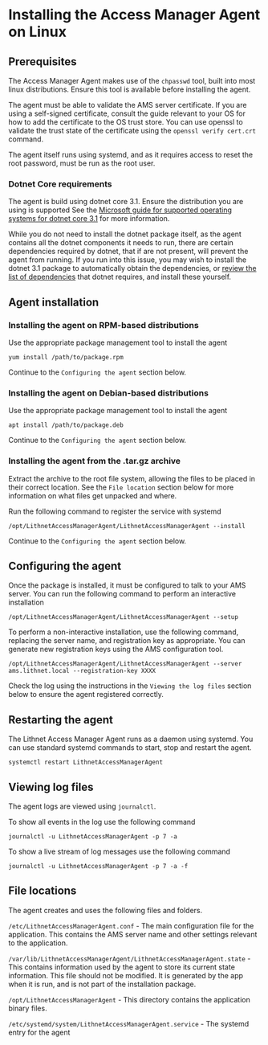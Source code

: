# Installing the Access Manager Agent on Linux

## Prerequisites
The Access Manager Agent makes use of the `chpasswd` tool, built into most linux distributions. Ensure this tool is available before installing the agent.

The agent must be able to validate the AMS server certificate. If you are using a self-signed certificate, consult the guide relevant to your OS for how to add the certificate to the OS trust store. You can use openssl to validate the trust state of the certificate using the `openssl verify cert.crt` command.

The agent itself runs using systemd, and as it requires access to reset the root password, must be run as the root user.

### Dotnet Core requirements
The agent is build using dotnet core 3.1. Ensure the distribution you are using is supported See the [Microsoft guide for supported operating systems for dotnet core 3.1](https://github.com/dotnet/core/blob/main/release-notes/3.1/3.1-supported-os.md) for more information.

While you do not need to install the dotnet package itself, as the agent contains all the dotnet components it needs to run, there are certain dependencies required by dotnet, that if are not present, will prevent the agent from running. If you run into this issue, you may wish to install the dotnet 3.1 package to automatically obtain the dependencies, or [review the list of dependencies](https://docs.microsoft.com/en-us/dotnet/core/install/linux-scripted-manual) that dotnet requires, and install these yourself.

## Agent installation
### Installing the agent on RPM-based distributions
Use the appropriate package management tool to install the agent
```shell
yum install /path/to/package.rpm
```

Continue to the `Configuring the agent` section below.

### Installing the agent on Debian-based distributions
Use the appropriate package management tool to install the agent
```shell
apt install /path/to/package.deb
```

Continue to the `Configuring the agent` section below.

### Installing the agent from the .tar.gz archive
Extract the archive to the root file system, allowing the files to be placed in their correct location. See the `File location` section below for more information on what files get unpacked and where.

Run the following command to register the service with systemd

```shell
/opt/LithnetAccessManagerAgent/LithnetAccessManagerAgent --install
```

Continue to the `Configuring the agent` section below.

## Configuring the agent
Once the package is installed, it must be configured to talk to your AMS server. You can run the following command to perform an interactive installation

```shell
/opt/LithnetAccessManagerAgent/LithnetAccessManagerAgent --setup
```

To perform a non-interactive installation, use the following command, replacing the server name, and registration key as appropriate. You can generate new registration keys using the AMS configuration tool.

```shell
/opt/LithnetAccessManagerAgent/LithnetAccessManagerAgent --server ams.lithnet.local --registration-key XXXX
```

Check the log using the instructions in the `Viewing the log files` section below to ensure the agent registered correctly.

## Restarting the agent
The Lithnet Access Manager Agent runs as a daemon using systemd. You can use standard systemd commands to start, stop and restart the agent.

```shell
systemctl restart LithnetAccessManagerAgent
```

## Viewing log files
The agent logs are viewed using `journalctl`. 

To show all events in the log use the following command
```shell
journalctl -u LithnetAccessManagerAgent -p 7 -a
```

To show a live stream of log messages use the following command
```shell
journalctl -u LithnetAccessManagerAgent -p 7 -a -f
```

## File locations
The agent creates and uses the following files and folders.

`/etc/LithnetAccessManagerAgent.conf` - The main configuration file for the application. This contains the AMS server name and other settings relevant to the application.

`/var/lib/LithnetAccessManagerAgent/LithnetAccessManagerAgent.state` - This contains  information used by the agent to store its current state information. This file should not be modified. It is generated by the app when it is run, and is not part of the installation package.

`/opt/LithnetAccessManagerAgent` - This directory contains the application binary files.

`/etc/systemd/system/LithnetAccessManagerAgent.service` - The systemd entry for the agent